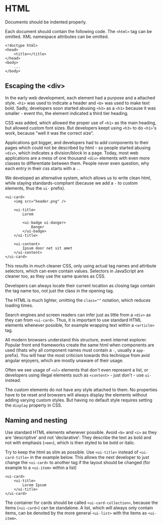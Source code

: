 # HTML
Documents should be indented properly.

Each document should contain the following code. The `<html>` tag can be omitted. XML namespace attributes can be omitted.
```
<!doctype html>
<head>
    <title></title>
</head>
<body>
    ...
</body>
```

## Escaping the &lt;div&gt;
In the early web development, each element had a purpose and a attached style. `<h1>` was used to indicate a header and `<b>` was used to make text bold. Sadly, developers soon started abusing `<h3>` as a `<h1>` because it was smaller - event tho, the element indicated a third tier heading.

CSS was added, which allowed the proper use of `<h1>` as the main heading, but allowed custom font sizes. But developers keept using `<h3>` to do `<h1>`'s work, because "well it was the correct size". 

Applications got bigger, and developers had to add components to their pages which could not be described by html - so people started abusing `<div>`, which indicates a division/block in a page. Today, most web applications are a mess of one thousand `<div>` elements with even more classes to differentiate between them. People never even question, why each entry in their css starts with a `.`.

We developed an alternative system, which allows us to write clean html, while staying standards-compliant (because we add a `-` to custom elements, thus the `ui-` prefix).
```
<ui-card>
    <img src="header.png" />

    <ui-title>
        Lorem 

        <ui-badge ui-danger>
            Danger
        </ui-badge>
    </ui-title>

    <ui-content>
        Ipsum door net sit amet
    </ui-content>
</ui-card>
```

This results in much cleaner CSS, only using actual tag names and attribute selectors, which can even contain values. Selectors in JavaScript are cleaner too, as they use the same queries as CSS.

Developers can always locate their current location as closing tags contain the tag name too, not just the class in the opening tag.

The HTML is much lighter, omitting the `class=""` notation, which reduces loading times. 

Search engines and screen readers can infer just as little from a `<div>` as they can from `<ui-card>`. Thus, it is important to use standard HTML elements whenever possible, for example wrapping text within a `<article>` tag.

All modern browsers understand this structure, event internet explorer. Popular front end frameworks create the same html when components are used (thats why all component names must contain a `-`, usually a `app-` prefix). You will hear the most criticism towards this technique from avid angular enjoyers, which are mostly unaware of their usage.

Often we see usage of `<ul>` elements that don't even represent a list, or developers using illegal elements such as `<content>` - just don't - use `ui-` instead.

The custom elements do not have any style attached to them. 
No properties have to be reset and browsers will always display the elements without adding varying custom styles.
But having no default style requires setting the `display` property in CSS.

## Naming and nesting
Use standard HTML elements whenever possible. Avoid `<b>` and `<i>` as they are 'descriptive' and not 'declarative': They describe the text as bold and not with emphasis (`<em>`), which is then styled to be bold or italic.

Try to keep the html as slim as possible. Use `<ui-title>` instead of `<ui-card-title>` in the example below. This allows the next developer to just change the `<ui-card>` to another tag if the layout should be changed (for example to a `<ui-item>` within a list)

```
<ui-card>
    <ui-title>
        Lorem Ipsum
    </ui-title>
</ui-card>
```

The container for cards should be called `<ui-card-collection>`, because the items (`<ui-card>`) can be standalone. A list, which will always only contain items, can be denoted by the more general `<ui-list>` with the items as `<ui-item>`.